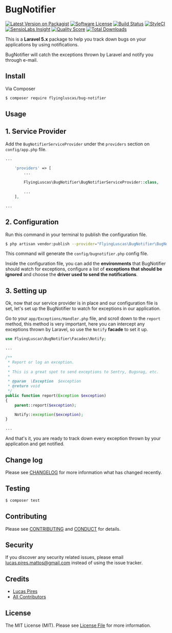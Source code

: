# BugNotifier

[![Latest Version on Packagist][ico-version]][link-packagist]
[![Software License][ico-license]](LICENSE.md)
[![Build Status][ico-travis]][link-travis]
[![StyleCI][ico-styleci]][link-styleci]
[![SensioLabs Insight][ico-sensiolabs]][link-sensiolabs]
[![Quality Score][ico-code-quality]][link-code-quality]
[![Total Downloads][ico-downloads]][link-downloads]

This is a **Laravel 5.x** package to help you track down bugs on your applications by using notifications.

BugNotifier will catch the exceptions thrown by Laravel and notify you through e-mail.

## Install

Via Composer

``` bash
$ composer require flyingluscas/bug-notifier
```

## Usage

## 1. Service Provider
Add the `BugNotifierServiceProvider` under the `providers` section on `config/app.php` file.

``` php
...

    'providers' => [
        ...
        
        FlyingLuscas\BugNotifier\BugNotifierServiceProvider::class,
        
        ...
    ],

...
```

## 2. Configuration
Run this command in your terminal to publish the configuration file.

``` bash
$ php artisan vendor:publish --provider="FlyingLuscas\BugNotifier\BugNotifierServiceProvider"
```

This command will generate the `config/bugnotifier.php` config file.

Inside the configuration file, you can add the **environments** that BugNotifier should watch for exceptions,
configure a list of **exceptions that should be ignored** and choose the **driver used to send the notifications**.

## 3. Setting up
Ok, now that our service provider is in place and our configuration file is set,
let's set up the BugNotifier to watch for exceptions in our application.

Go to your `app/Exceptions/Handler.php` file, and scroll down to the `report` method, this method is very important,
here you can intercept any exceptions thrown by Laravel, so use the `Notify` **facade** to set it up.

``` php
use FlyingLuscas\BugNotifier\Facades\Notify;

...

/**
 * Report or log an exception.
 *
 * This is a great spot to send exceptions to Sentry, Bugsnag, etc.
 *
 * @param  \Exception  $exception
 * @return void
 */
public function report(Exception $exception)
{
    parent::report($exception);

    Notify::exception($exception);
}

...
```

And that's it, you are ready to track down every exception thrown by your application and get notified.

## Change log

Please see [CHANGELOG](CHANGELOG.md) for more information what has changed recently.

## Testing

``` bash
$ composer test
```

## Contributing

Please see [CONTRIBUTING](CONTRIBUTING.md) and [CONDUCT](CONDUCT.md) for details.

## Security

If you discover any security related issues, please email lucas.pires.mattos@gmail.com instead of using the issue tracker.

## Credits

- [Lucas Pires][link-author]
- [All Contributors][link-contributors]

## License

The MIT License (MIT). Please see [License File](LICENSE.md) for more information.

[ico-version]: https://img.shields.io/packagist/v/flyingluscas/bug-notifier.svg?style=flat-square
[ico-license]: https://img.shields.io/badge/license-MIT-brightgreen.svg?style=flat-square
[ico-travis]: https://img.shields.io/travis/flyingluscas/Laravel-BugNotifier/master.svg?style=flat-square
[ico-styleci]: https://styleci.io/repos/68256859/shield?branch=master
[ico-scrutinizer]: https://img.shields.io/scrutinizer/coverage/g/flyingluscas/Laravel-BugNotifier.svg?style=flat-square
[ico-sensiolabs]: https://img.shields.io/sensiolabs/i/6206548d-8d81-438b-9b64-74c2bb1e412c.svg?style=flat-square
[ico-code-quality]: https://img.shields.io/scrutinizer/g/flyingluscas/Laravel-BugNotifier.svg?style=flat-square
[ico-downloads]: https://img.shields.io/packagist/dt/flyingluscas/bug-notifier.svg?style=flat-square

[link-packagist]: https://packagist.org/packages/flyingluscas/bug-notifier
[link-travis]: https://travis-ci.org/flyingluscas/Laravel-BugNotifier
[link-styleci]: https://styleci.io/repos/68256859
[link-scrutinizer]: https://scrutinizer-ci.com/g/flyingluscas/Laravel-BugNotifier/code-structure
[link-sensiolabs]: https://insight.sensiolabs.com/projects/6206548d-8d81-438b-9b64-74c2bb1e412c
[link-code-quality]: https://scrutinizer-ci.com/g/flyingluscas/Laravel-BugNotifier
[link-downloads]: https://packagist.org/packages/flyingluscas/bug-notifier
[link-author]: https://github.com/flyingluscas
[link-contributors]: ../../contributors
